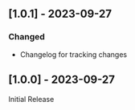 ## [1.0.1] - 2023-09-27

### Changed

- Changelog for tracking changes

## [1.0.0] - 2023-09-27

Initial Release
